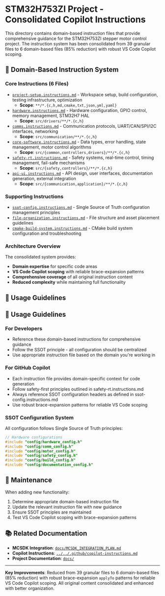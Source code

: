 # STM32H753ZI Project - Consolidated Copilot Instructions

This directory contains domain-based instruction files that provide comprehensive guidance for the STM32H753ZI stepper motor control project. The instruction system has been consolidated from 39 granular files to 6 domain-based files (85% reduction) with robust VS Code Copilot scoping.

## 📁 Domain-Based Instruction System

### Core Instructions (6 Files)
- [`project-setup.instructions.md`](./project-setup.instructions.md) - Workspace setup, build configuration, testing infrastructure, optimization
  - **Scope**: `**/*.{c,h,md,cmake,txt,json,yml,yaml}`
- [`hardware.instructions.md`](./hardware.instructions.md) - Hardware configuration, GPIO control, memory management, STM32H7 HAL
  - **Scope**: `src/drivers/**/*.{c,h}`
- [`comms.instructions.md`](./comms.instructions.md) - Communication protocols, UART/CAN/SPI/I2C interfaces, networking
  - **Scope**: `src/communication/**/*.{c,h}`
- [`core-software.instructions.md`](./core-software.instructions.md) - Data types, error handling, state management, motor control algorithms
  - **Scope**: `src/{common,controllers,drivers}/**/*.{c,h}`
- [`safety-rt.instructions.md`](./safety-rt.instructions.md) - Safety systems, real-time control, timing management, fail-safe mechanisms
  - **Scope**: `src/{safety,controllers}/**/*.{c,h}`
- [`api-ui.instructions.md`](./api-ui.instructions.md) - API design, user interfaces, documentation generation, external integration
  - **Scope**: `src/{communication,application}/**/*.{c,h}`

### Supporting Instructions
- [`ssot-config.instructions.md`](./ssot-config.instructions.md) - Single Source of Truth configuration management principles
- [`file-organization.instructions.md`](./file-organization.instructions.md) - File structure and asset placement guidelines
- [`cmake-build-system.instructions.md`](./cmake-build-system.instructions.md) - CMake build system configuration and troubleshooting

### Architecture Overview
The consolidated system provides:
- **Domain expertise** for specific code areas
- **VS Code Copilot scoping** with reliable brace-expansion patterns
- **Comprehensive coverage** of all original instruction content
- **Reduced complexity** while maintaining full functionality

## 🎯 Usage Guidelines

## 🎯 Usage Guidelines

### For Developers
- Reference these domain-based instructions for comprehensive guidance
- Follow the SSOT principle - all configuration should be centralized
- Use appropriate instruction file based on the domain you're working in

### For GitHub Copilot
- Each instruction file provides domain-specific context for code generation
- Follow safety-first principles outlined in safety-rt.instructions.md
- Always reference SSOT configuration headers as defined in ssot-config.instructions.md
- Use robust brace-expansion patterns for reliable VS Code scoping

### SSOT Configuration System
All configuration follows Single Source of Truth principles:
```c
// Hardware configurations
#include "config/hardware_config.h"
#include "config/comm_config.h"  
#include "config/motor_config.h"
#include "config/safety_config.h"
#include "config/build_config.h"
#include "config/documentation_config.h"
```

## 🔄 Maintenance

When adding new functionality:
1. Determine appropriate domain-based instruction file
2. Update the relevant instruction file with new guidance  
3. Ensure SSOT principles are maintained
4. Test VS Code Copilot scoping with brace-expansion patterns

## 📚 Related Documentation

- **MCSDK Integration**: [`docs/MCSDK_INTEGRATION_PLAN.md`](../../docs/MCSDK_INTEGRATION_PLAN.md)
- **Copilot Instructions**: [`../../.github/copilot-instructions.md`](../../.github/copilot-instructions.md)
- **Project Documentation**: [`docs/`](../../docs/)

---

**Key Improvements**: Reduced from 39 granular files to 6 domain-based files (85% reduction) with robust brace-expansion `applyTo` patterns for reliable VS Code Copilot scoping. All original content consolidated and enhanced with better organization.
